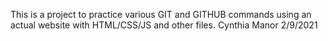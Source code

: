 This is a project to practice various GIT and GITHUB commands using an actual website with HTML/CSS/JS and other files.
Cynthia Manor 2/9/2021
